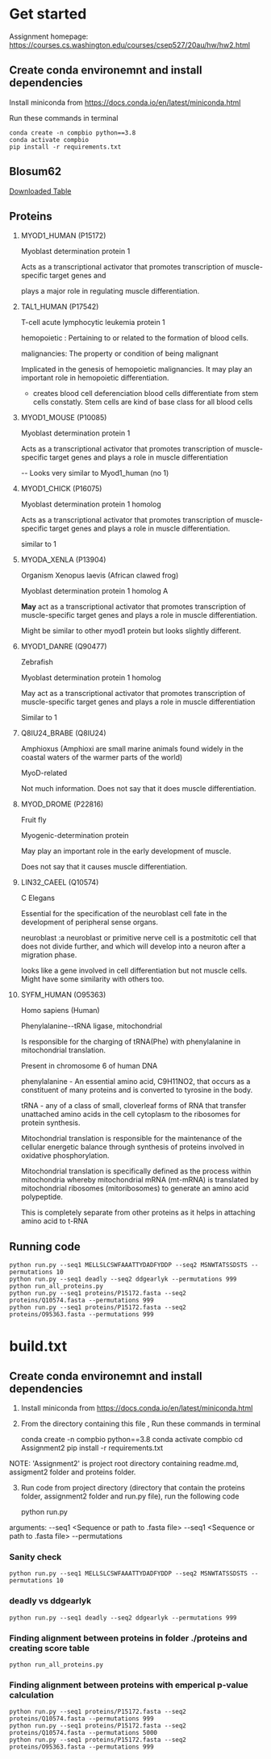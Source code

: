 # Get started

Assignment homepage: https://courses.cs.washington.edu/courses/csep527/20au/hw/hw2.html



## Create conda environemnt and install dependencies

Install miniconda from https://docs.conda.io/en/latest/miniconda.html

Run these commands in terminal

    conda create -n compbio python==3.8
    conda activate compbio
    pip install -r requirements.txt

## Blosum62

[Downloaded Table](blosym62.txt)

## Proteins

1. MYOD1_HUMAN (P15172)

    Myoblast determination protein 1

    Acts as a transcriptional activator that promotes transcription of muscle-specific target genes and 
    
    plays a major role in regulating muscle differentiation.

2. TAL1_HUMAN (P17542)

    T-cell acute lymphocytic leukemia protein 1

    hemopoietic : Pertaining to or related to the formation of blood cells.

    malignancies: The property or condition of being malignant

    Implicated in the genesis of hemopoietic malignancies. It may play an important role in hemopoietic differentiation.

    - creates blood cell deferenciation
    blood cells differentiate from stem cells constatly. Stem cells are kind of base class for all blood cells

3. MYOD1_MOUSE (P10085)

    Myoblast determination protein 1

    Acts as a transcriptional activator that promotes transcription of muscle-specific target genes and plays a role in muscle differentiation

    -- Looks very similar to Myod1_human (no 1)

4. MYOD1_CHICK (P16075)
    
    Myoblast determination protein 1 homolog

    Acts as a transcriptional activator that promotes transcription of muscle-specific target genes and plays a role in muscle differentiation. 

    similar to 1

5. MYODA_XENLA (P13904)

    Organism
    Xenopus laevis (African clawed frog)

    Myoblast determination protein 1 homolog A

    **May** act as a transcriptional activator that promotes transcription of muscle-specific target genes and plays a role in muscle differentiation.

    Might be similar to other myod1 protein but looks slightly different. 

6. MYOD1_DANRE (Q90477)

    Zebrafish

    Myoblast determination protein 1 homolog

    May act as a transcriptional activator that promotes transcription of muscle-specific target genes and plays a role in muscle differentiation

    Similar to 1

7. Q8IU24_BRABE (Q8IU24)

    Amphioxus (Amphioxi are small marine animals found widely in the coastal waters of the warmer parts of the world)

    MyoD-related

    Not much information. Does not say that it does muscle differentiation.

8. MYOD_DROME (P22816)

    Fruit fly

    Myogenic-determination protein

    May play an important role in the early development of muscle.

    Does not say that it causes muscle differentiation.

9. LIN32_CAEEL (Q10574)

    C Elegans

    Essential for the specification of the neuroblast cell fate in the development of peripheral sense organs.

    neuroblast :a neuroblast or primitive nerve cell is a postmitotic cell that does not divide further, and which will develop into a neuron after a migration phase.

    looks like a gene involved in cell differentiation but not muscle cells. Might have some similarity with others too.

10. SYFM_HUMAN (O95363)

    Homo sapiens (Human)

    Phenylalanine--tRNA ligase, mitochondrial

    Is responsible for the charging of tRNA(Phe) with phenylalanine in mitochondrial translation.

    Present in chromosome 6 of human DNA

    phenylalanine - An essential amino acid, C9H11NO2, that occurs as a constituent of many proteins and is converted to tyrosine in the body.

    tRNA -  any of a class of small, cloverleaf forms of RNA that transfer unattached amino acids in the cell cytoplasm to the ribosomes for protein synthesis.

    Mitochondrial translation is responsible for the maintenance of the cellular energetic balance through synthesis of proteins involved in oxidative phosphorylation. 

    Mitochondrial translation is specifically defined as the process within mitochondria whereby mitochondrial mRNA (mt-mRNA) is translated by mitochondrial ribosomes (mitoribosomes) to generate an amino acid polypeptide.

    This is completely separate from other proteins as it helps in attaching amino acid to t-RNA



## Running code

    python run.py --seq1 MELLSLCSWFAAATTYDADFYDDP --seq2 MSNWTATSSDSTS --permutations 10
    python run.py --seq1 deadly --seq2 ddgearlyk --permutations 999
    python run_all_proteins.py
    python run.py --seq1 proteins/P15172.fasta --seq2 proteins/Q10574.fasta --permutations 999
    python run.py --seq1 proteins/P15172.fasta --seq2 proteins/O95363.fasta --permutations 999


# build.txt

## Create conda environemnt and install dependencies

1. Install miniconda from https://docs.conda.io/en/latest/miniconda.html

2. From the directory containing this file , Run these commands in terminal

    conda create -n compbio python==3.8
    conda activate compbio
    cd Assignment2 
    pip install -r requirements.txt

NOTE: 'Assignment2' is project root directory containing readme.md, assigment2 folder and proteins folder. 


3. Run code
from project directory (directory that contain the proteins folder, assignment2 folder and run.py file), run the following code

    python run.py <arguments>

arguments: 
--seq1 <Sequence or path to .fasta file> --seq1 <Sequence or path to .fasta file> --permutations <number of random permutations>

### Sanity check
    python run.py --seq1 MELLSLCSWFAAATTYDADFYDDP --seq2 MSNWTATSSDSTS --permutations 10

### deadly vs ddgearlyk
    python run.py --seq1 deadly --seq2 ddgearlyk --permutations 999

### Finding alignment between proteins in folder ./proteins and creating score table

    python run_all_proteins.py

### Finding alignment between proteins with emperical p-value calculation
    python run.py --seq1 proteins/P15172.fasta --seq2 proteins/Q10574.fasta --permutations 999
    python run.py --seq1 proteins/P15172.fasta --seq2 proteins/Q10574.fasta --permutations 5000
    python run.py --seq1 proteins/P15172.fasta --seq2 proteins/O95363.fasta --permutations 999